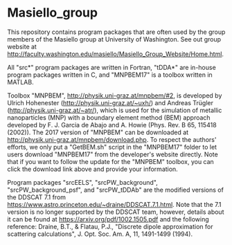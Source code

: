 # Masiello_group
This repository contains program packages that are often used by the group members of the Masiello group at University of Washington. See out group website at http://faculty.washington.edu/masiello/Masiello_Group_Website/Home.html. 

All "src*" program packages are written in Fortran, "tDDA*" are in-house program packages written in C, and "MNPBEM17" is a toolbox 
written in MATLAB.

Toolbox "MNPBEM", http://physik.uni-graz.at/mnpbem/#2, is developed by Ulrich Hohenester (http://physik.uni-graz.at/~uxh/) and Andreas Trügler (http://physik.uni-graz.at/~atr/), which is used for the simulation of metallic nanoparticles (MNP) with a boundary element method (BEM) approach developed by F. J. Garcia de Abajo and A. Howie (Phys. Rev. B 65, 115418 (2002)). The 2017 version of "MNPBEM" can be downloaded at http://physik.uni-graz.at/mnpbem/download.php. To respect the authors' efforts, we only put a "GetBEM.sh" script in the "MNPBEM17" folder to let users download "MNPBEM17" from the developer's website directly. Note that if you want to follow the update for the "MNPBEM" toolbox, you can click the download link above and provide your information.

Program packages "srcEELS", "srcPW_background", "srcPW_background_psf", and "srcPW_tDDAb" are the modified versions of the DDSCAT 7.1 from https://www.astro.princeton.edu/~draine/DDSCAT.7.1.html. Note that the 7.1 version is no longer supported by the DDSCAT team, however, details about it can be found at  https://arxiv.org/pdf/1002.1505.pdf and the following reference:
  Draine, B.T., & Flatau, P.J., "Discrete dipole approximation for scattering calculations", J. Opt. Soc. Am. A, 11, 1491-1499 (1994). 
